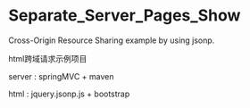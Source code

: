 # Separate_Server_Pages_Show
Cross-Origin Resource Sharing example by using jsonp.

html跨域请求示例项目

server : springMVC + maven

html : jquery.jsonp.js + bootstrap
